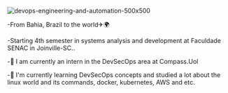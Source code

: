 
![devops-engineering-and-automation-500x500](https://user-images.githubusercontent.com/108491649/177079510-09944777-a384-4041-941b-990ca0b4c402.jpg)


-From Bahia, Brazil to the world✈🌍

-Starting 4th semester in systems analysis and development at Faculdade SENAC in Joinville-SC..

-🔭 I am currently an intern in the DevSecOps area at Compass.Uol

-🌱 I'm currently learning DevSecOps concepts and studied a lot about the linux world and its commands, docker, kubernetes, AWS and etc.
